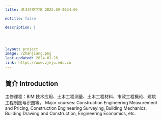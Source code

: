 ```yaml
---
title: 湛江科技学院 2022.09-2024.06

notitle: false

description: |




layout: project
image: /Zhanjiang.png
last-updated: 2024-01-26
link: https://www.zjkju.edu.cn
---
```


## 简介 Introduction

主修课程：BIM 技术应用、土木工程测量、土木工程材料、市政工程概论、建筑工程制图与识图等。
Major courses: Construction Engineering Measurement and Pricing, Construction Engineering Surveying, Building Mechanics, Building Drawing and Construction, Engineering Economics, etc.

